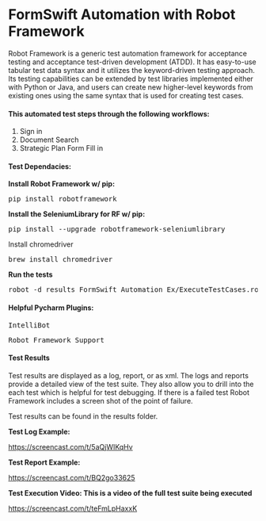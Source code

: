 
<h1>FormSwift Automation with Robot Framework</h1>

Robot Framework is a generic test automation framework for acceptance testing and acceptance test-driven development (ATDD). It has easy-to-use tabular test data syntax and it utilizes the keyword-driven testing approach. Its testing capabilities can be extended by test libraries implemented either with Python or Java, and users can create new higher-level keywords from existing ones using the same syntax that is used for creating test cases.


<h4>This automated test steps through the following workflows:</h4>

1. Sign in
2. Document Search
3. Strategic Plan Form Fill in




<h4>Test Dependacies:</h4>

<b>Install Robot Framework w/ pip:</b>

<pre>pip install robotframework</pre>

<b>Install the SeleniumLibrary for RF w/ pip:</b>

<pre>pip install --upgrade robotframework-seleniumlibrary</pre

<b>Install chromedriver</b>

<pre>brew install chromedriver</pre>

<b>Run the tests</b>

<pre>robot -d results FormSwift_Automation_Ex/ExecuteTestCases.robot</pre>


<h4>Helpful Pycharm Plugins:</h4>

<pre>IntelliBot</pre>
<pre>Robot Framework Support</pre>

<h4>Test Results</h4>
  
Test results are displayed as a log, report, or as xml.  The logs and reports provide a detailed view of the test suite. They also allow you to drill into the each test which is helpful for test debugging. If there is a failed test Robot Framework includes a screen shot of the point of failure.

Test results can be found in the results folder.



<b>Test Log Example:</b>

https://screencast.com/t/5aQjWIKqHv

<b>Test Report Example:</b>

https://screencast.com/t/BQ2go33625


<b>Test Execution Video: This is a video of the full test suite being executed</b>

https://screencast.com/t/teFmLpHaxxK


